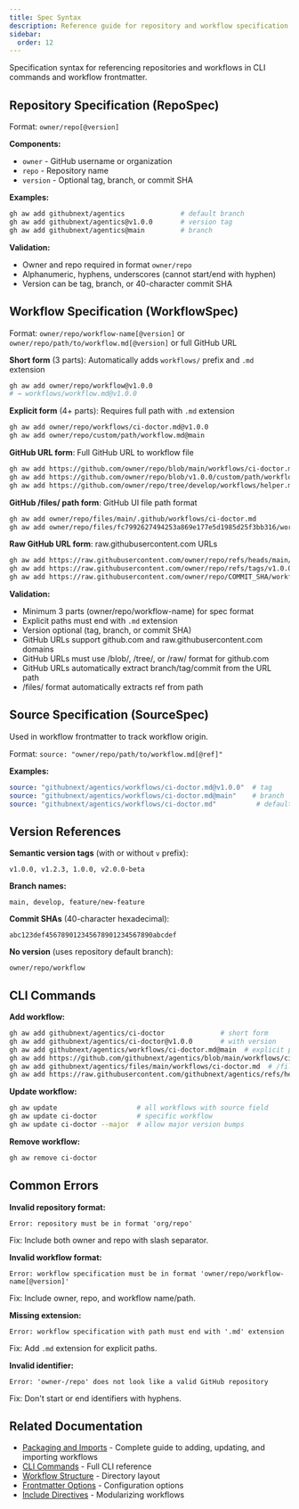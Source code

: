 ```yaml
---
title: Spec Syntax
description: Reference guide for repository and workflow specification syntax used in CLI commands and workflow source fields.
sidebar:
  order: 12
---
```


Specification syntax for referencing repositories and workflows in CLI commands and workflow frontmatter.

## Repository Specification (RepoSpec)

Format: `owner/repo[@version]`

**Components:**
- `owner` - GitHub username or organization
- `repo` - Repository name  
- `version` - Optional tag, branch, or commit SHA

**Examples:**
```bash
gh aw add githubnext/agentics              # default branch
gh aw add githubnext/agentics@v1.0.0       # version tag
gh aw add githubnext/agentics@main         # branch
```

**Validation:**
- Owner and repo required in format `owner/repo`
- Alphanumeric, hyphens, underscores (cannot start/end with hyphen)
- Version can be tag, branch, or 40-character commit SHA

## Workflow Specification (WorkflowSpec)

Format: `owner/repo/workflow-name[@version]` or `owner/repo/path/to/workflow.md[@version]` or full GitHub URL

**Short form** (3 parts): Automatically adds `workflows/` prefix and `.md` extension
```bash
gh aw add owner/repo/workflow@v1.0.0
# → workflows/workflow.md@v1.0.0
```

**Explicit form** (4+ parts): Requires full path with `.md` extension
```bash
gh aw add owner/repo/workflows/ci-doctor.md@v1.0.0
gh aw add owner/repo/custom/path/workflow.md@main
```

**GitHub URL form**: Full GitHub URL to workflow file
```bash
gh aw add https://github.com/owner/repo/blob/main/workflows/ci-doctor.md
gh aw add https://github.com/owner/repo/blob/v1.0.0/custom/path/workflow.md
gh aw add https://github.com/owner/repo/tree/develop/workflows/helper.md
```

**GitHub /files/ path form**: GitHub UI file path format
```bash
gh aw add owner/repo/files/main/.github/workflows/ci-doctor.md
gh aw add owner/repo/files/fc7992627494253a869e177e5d1985d25f3bb316/workflows/helper.md
```

**Raw GitHub URL form**: raw.githubusercontent.com URLs
```bash
gh aw add https://raw.githubusercontent.com/owner/repo/refs/heads/main/workflows/ci-doctor.md
gh aw add https://raw.githubusercontent.com/owner/repo/refs/tags/v1.0.0/workflows/helper.md
gh aw add https://raw.githubusercontent.com/owner/repo/COMMIT_SHA/workflows/helper.md
```

**Validation:**
- Minimum 3 parts (owner/repo/workflow-name) for spec format
- Explicit paths must end with `.md` extension
- Version optional (tag, branch, or commit SHA)
- GitHub URLs support github.com and raw.githubusercontent.com domains
- GitHub URLs must use /blob/, /tree/, or /raw/ format for github.com
- GitHub URLs automatically extract branch/tag/commit from the URL path
- /files/ format automatically extracts ref from path

## Source Specification (SourceSpec)

Used in workflow frontmatter to track workflow origin.

Format: `source: "owner/repo/path/to/workflow.md[@ref]"`

**Examples:**
```yaml
source: "githubnext/agentics/workflows/ci-doctor.md@v1.0.0"  # tag
source: "githubnext/agentics/workflows/ci-doctor.md@main"    # branch
source: "githubnext/agentics/workflows/ci-doctor.md"          # default branch
```

## Version References

**Semantic version tags** (with or without `v` prefix):
```
v1.0.0, v1.2.3, 1.0.0, v2.0.0-beta
```

**Branch names:**
```
main, develop, feature/new-feature
```

**Commit SHAs** (40-character hexadecimal):
```
abc123def456789012345678901234567890abcdef
```

**No version** (uses repository default branch):
```
owner/repo/workflow
```

## CLI Commands

**Add workflow:**
```bash
gh aw add githubnext/agentics/ci-doctor              # short form
gh aw add githubnext/agentics/ci-doctor@v1.0.0       # with version
gh aw add githubnext/agentics/workflows/ci-doctor.md@main  # explicit path
gh aw add https://github.com/githubnext/agentics/blob/main/workflows/ci-doctor.md  # GitHub URL
gh aw add githubnext/agentics/files/main/workflows/ci-doctor.md  # /files/ path format
gh aw add https://raw.githubusercontent.com/githubnext/agentics/refs/heads/main/workflows/ci-doctor.md  # raw URL
```

**Update workflow:**
```bash
gh aw update                    # all workflows with source field
gh aw update ci-doctor          # specific workflow
gh aw update ci-doctor --major  # allow major version bumps
```

**Remove workflow:**
```bash
gh aw remove ci-doctor
```

## Common Errors

**Invalid repository format:**
```
Error: repository must be in format 'org/repo'
```
Fix: Include both owner and repo with slash separator.

**Invalid workflow format:**
```
Error: workflow specification must be in format 'owner/repo/workflow-name[@version]'
```
Fix: Include owner, repo, and workflow name/path.

**Missing extension:**
```
Error: workflow specification with path must end with '.md' extension
```
Fix: Add `.md` extension for explicit paths.

**Invalid identifier:**
```
Error: 'owner-/repo' does not look like a valid GitHub repository
```
Fix: Don't start or end identifiers with hyphens.

## Related Documentation

- [Packaging and Imports](/gh-aw/guides/packaging-imports/) - Complete guide to adding, updating, and importing workflows
- [CLI Commands](/gh-aw/tools/cli/) - Full CLI reference
- [Workflow Structure](/gh-aw/reference/workflow-structure/) - Directory layout
- [Frontmatter Options](/gh-aw/reference/frontmatter/) - Configuration options
- [Include Directives](/gh-aw/reference/include-directives/) - Modularizing workflows
